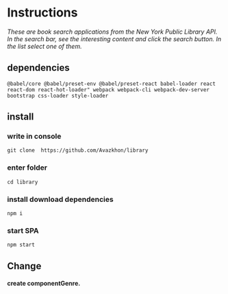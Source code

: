 # Instructions

*These are book search applications from the New York Public Library API.
In the search bar, see the interesting content and click the search button. In the list select one of them.*

## dependencies
`
 @babel/core
 @babel/preset-env
 @babel/preset-react
 babel-loader
 react
 react-dom
 react-hot-loader"
 webpack
 webpack-cli
 webpack-dev-server
 bootstrap
 css-loader
 style-loader
`

## install

### write in console
`git clone  https://github.com/Avazkhon/library`

### enter folder
`cd library`

### install download dependencies
`npm i`

### start SPA
`npm start`

## Change 

#### create componentGenre.